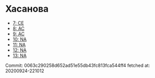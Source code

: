 # Хасанова
- [7: CE](7.md)
- [8: AC](8.md)
- [9: AC](9.md)
- [10: NA](10.md)
- [11: NA](11.md)
- [12: NA](12.md)
- [13: NA](13.md)

Commit: 0063c290258d652ad51e55db43fc813fca544ff4
 fetched at: 20200924-221012
